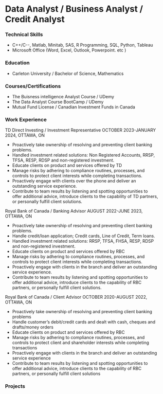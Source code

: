 # Data Analyst / Business Analyst / Credit Analyst

### Technical Skills
- C++/C--, Matlab, Minitab, SAS, R Programming, SQL, Python, Tableau
- Microsoft Office (Word, Excel, Outlook, Powerpoint. etc )

### Education
 - Carleton University / Bachelor of Science, Mathematics

### Courses/Certifications
- The Buisness intelligence Analyst Course / UDemy
- The Data Analyst Course BootCamp / UDemy
- Mutual Fund License / Canadian Investment Funds in Canada

### Work Experience
TD Direct Investing / Investment Representative
OCTOBER  2023-JANUARY 2024,  OTTAWA, ON
- Proactively take ownership of resolving and preventing client banking problems.
- Handled investment related  solutions: Non Registered Accounts, RRSP, TFSA, RESP, RDSP and non-registered investment. 
- Educate clients on product and services offered by TD
- Manage risks by adhering to compliance routines, processes, and controls to protect client interests while completing transactions.
- Proactively engage with clients over the phone  and deliver an outstanding service experience.
- Contribute to team results by listening and spotting opportunities to offer additional advice, introduce clients to the capability of TD partners, or personally fulfill client solutions.


Royal Bank of Canada / Banking Advisor
AUGUST 2022-JUNE 2023,  OTTAWA, ON
- Proactively take ownership of resolving and preventing client banking problems.
- Handle credit/loan  application; Credit cards, Line of Credit, Term loans.
- Handled investment related  solutions: RRSP, TFSA, FHSA, RESP, RDSP and non-registered investment. 
- Educate clients on product and services offered by RBC
- Manage risks by adhering to compliance routines, processes, and controls to protect client interests while completing transactions.
- Proactively engage with clients in the branch and deliver an outstanding service experience.
- Contribute to team results by listening and spotting opportunities to offer additional advice, introduce clients to the capability of RBC partners, or personally fulfill client solutions.

Royal Bank of Canada / Client Advisor
OCTOBER 2020-AUGUST 2022,  OTTAWA, ON
- Proactively take ownership of resolving and preventing client banking problems
- Handle customer’s debit/credit cards and dealt with cash, cheques and drafts/money orders
- Educate clients on product and services offered by RBC
- Manage risks by adhering to compliance routines, processes, and controls to protect client and shareholder interests while completing transactions
- Proactively engage with clients in the branch and deliver an outstanding service experience
- Contribute to team results by listening and spotting opportunities to offer additional advice, introduce clients to the capability of RBC partners, or personally fulfill client solutions


### Projects 
